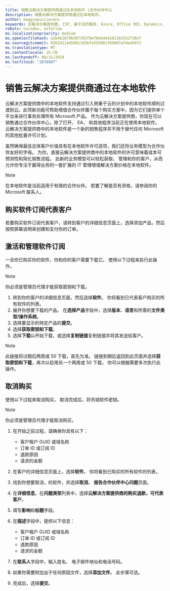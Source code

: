 ```yaml
---
title: 销售云解决方案提供商通过在本地软件 |合作伙伴中心
description: 销售云解决方案提供商通过在本地软件。
author: maggiepuccievans
keywords: 云解决方案提供商, CSP, 基于云的服务, Azure, Office 365, Dynamics, CSP 合作伙伴, 通过云解决方案提供商计划销售, 直接合作伙伴, 直接云解决方案提供商合作伙伴, 间接云解决方案提供商经销商, 直接云解决方案提供商, 间接云解决方案提供商, 直接模式, 间接模式, 间接经销商, 间接提供商, 提供商, 分销商, 云解决方案提供商计划
robots: noindex, nofollow
ms.localizationpriority: medium
ms.openlocfilehash: a1b462870b307393f9ef8ebde9101161552f38ef
ms.sourcegitcommit: 92629114d5081103bfe555081f69997af4ed56f2
ms.translationtype: MT
ms.contentlocale: zh-CN
ms.lasthandoff: 08/31/2018
ms.locfileid: "2876987"
---
```

# <a name="sell-on-premise-software-through-csp"></a>销售云解决方案提供商通过在本地软件

云解决方案提供商中的本地软件支持通过引入侧重于云的计划中的本地软件顺利过渡到云。此项新功能可帮助增值合作伙伴置于每个购买方案中，因为它们提供单个平台来进行事务处理所有 Microsoft 产品。 作为云解决方案提供商，你现在可以销售通过合作伙伴中心，除了打开、 EA、 和其他程序当前正在使用本地软件。 云解决方案提供商中的本地软件是一个新的销售程序并不用于替代任何 Microsoft 的其他批量许可计划。 
 
虽然确保最佳总体客户价值具有在本地软件许可选项，我们还将业务模型为合作伙伴友好的字母。 为你，直接云解决方案提供商中的本地软件的许可意味着成本可预测性和简化销售流程。 此新的业务模型可以轻松获取、 管理和你的客户，从而允许你专注于赢得业务的一套扩展的 IT 管理增值解决方案价格在本地软件。 

>[!NOTE]
>在本地软件是当前适用于有限的合作伙伴。 若要了解是否有资格，请参阅你的 Microsoft 联系人。 


## <a name="buy-software-subscriptions-on-behalf-of-customers"></a>购买软件订阅代表客户

若要购买软件订阅代表客户，请转到客户的详细信息页面上，选择添加产品，然后按照屏幕说明来创建和支付你的订单。

## <a name="activate-and-manage-software-subscriptions"></a>激活和管理软件订阅

一旦你已购买你的软件，你和你的客户需要下载它。 使用以下过程来执行此操作。 

>[!NOTE]
>你必须是管理员代理才能获取密钥和下载。 

1. 转到你的客户的详细信息页面，然后选择**软件**。 你将看到已代表客户购买的所有软件的列表。 
2.  展开你想要下载的产品。 在**选择产品**字段中，选择**版本**、**语言**和所需的**文件类型/操作系统**。 
3.  选择要显示的特定产品的**提交**。 
4.  选择**获取密钥和下载**。 
5.  选择**下载**以开始下载，或选择**复制链接**复制链接并将其发送给客户。 

>[!NOTE]
>此链接将过期后两周或 50 下载，首先为准。 链接到期后返回到此页面并选择**获取密钥和下载**，再次以启用另一个两周或 50 下载。 你可以根据需要多次执行此操作。 


## <a name="cancel-a-purchase"></a>取消购买
使用以下过程来取消购买。 取消完成后，将吊销软件密钥。 

>[!NOTE]
>你必须是管理员代理才能取消购买。 

1.  在开始之前过程，请确保你具有以下： 
    -   客户租户 GUID 或域名称
    -   订单 ID 或订阅 ID
    -   退款原因
    -   请求的金额

2.  在客户的详细信息页面上，选择**软件**。 你将看到已购买的所有软件的列表。 

3.  找到你想要取消，的软件，并选择**取消**。 **报告合作伙伴中心问题**页面。 

4.  在**详细信息**，在**问题类型**列表中，选择**云解决方案提供商的购买退款，可代表客户**。

5.  填写**影响**和**标题**字段。 

6.  在**描述**字段中，提供以下信息： 
    -   客户租户 GUID 或域名称
    -   订单 ID 或订阅 ID
    -   退款原因
    -   请求的金额

7.  在**联系人**字段中，输入姓名、 电子邮件地址和电话号码。 

8.  如果你需要附加出于任何原因文件，选择**添加文件**。 此步骤可选。 

9.  完成后，选择**提交**。